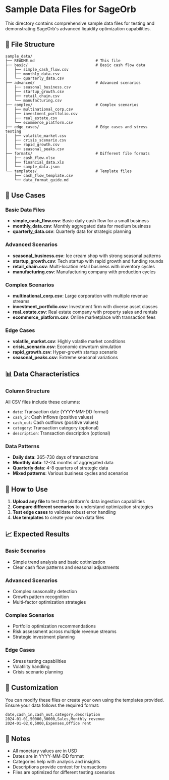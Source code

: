 # Sample Data Files for SageOrb

This directory contains comprehensive sample data files for testing and demonstrating SageOrb's advanced liquidity optimization capabilities.

## 📁 File Structure

```
sample_data/
├── README.md                           # This file
├── basic/                              # Basic cash flow data
│   ├── simple_cash_flow.csv
│   ├── monthly_data.csv
│   └── quarterly_data.csv
├── advanced/                           # Advanced scenarios
│   ├── seasonal_business.csv
│   ├── startup_growth.csv
│   ├── retail_chain.csv
│   └── manufacturing.csv
├── complex/                            # Complex scenarios
│   ├── multinational_corp.csv
│   ├── investment_portfolio.csv
│   ├── real_estate.csv
│   └── ecommerce_platform.csv
├── edge_cases/                         # Edge cases and stress testing
│   ├── volatile_market.csv
│   ├── crisis_scenario.csv
│   ├── rapid_growth.csv
│   └── seasonal_peaks.csv
├── formats/                            # Different file formats
│   ├── cash_flow.xlsx
│   ├── financial_data.xls
│   └── sample_data.json
└── templates/                          # Template files
    ├── cash_flow_template.csv
    └── data_format_guide.md
```

## 🎯 Use Cases

### Basic Data Files
- **simple_cash_flow.csv**: Basic daily cash flow for a small business
- **monthly_data.csv**: Monthly aggregated data for medium business
- **quarterly_data.csv**: Quarterly data for strategic planning

### Advanced Scenarios
- **seasonal_business.csv**: Ice cream shop with strong seasonal patterns
- **startup_growth.csv**: Tech startup with rapid growth and funding rounds
- **retail_chain.csv**: Multi-location retail business with inventory cycles
- **manufacturing.csv**: Manufacturing company with production cycles

### Complex Scenarios
- **multinational_corp.csv**: Large corporation with multiple revenue streams
- **investment_portfolio.csv**: Investment firm with diverse asset classes
- **real_estate.csv**: Real estate company with property sales and rentals
- **ecommerce_platform.csv**: Online marketplace with transaction fees

### Edge Cases
- **volatile_market.csv**: Highly volatile market conditions
- **crisis_scenario.csv**: Economic downturn simulation
- **rapid_growth.csv**: Hyper-growth startup scenario
- **seasonal_peaks.csv**: Extreme seasonal variations

## 📊 Data Characteristics

### Column Structure
All CSV files include these columns:
- `date`: Transaction date (YYYY-MM-DD format)
- `cash_in`: Cash inflows (positive values)
- `cash_out`: Cash outflows (positive values)
- `category`: Transaction category (optional)
- `description`: Transaction description (optional)

### Data Patterns
- **Daily data**: 365-730 days of transactions
- **Monthly data**: 12-24 months of aggregated data
- **Quarterly data**: 4-8 quarters of strategic data
- **Mixed patterns**: Various business cycles and scenarios

## 🚀 How to Use

1. **Upload any file** to test the platform's data ingestion capabilities
2. **Compare different scenarios** to understand optimization strategies
3. **Test edge cases** to validate robust error handling
4. **Use templates** to create your own data files

## 📈 Expected Results

### Basic Scenarios
- Simple trend analysis and basic optimization
- Clear cash flow patterns and seasonal adjustments

### Advanced Scenarios
- Complex seasonality detection
- Growth pattern recognition
- Multi-factor optimization strategies

### Complex Scenarios
- Portfolio optimization recommendations
- Risk assessment across multiple revenue streams
- Strategic investment planning

### Edge Cases
- Stress testing capabilities
- Volatility handling
- Crisis scenario planning

## 🔧 Customization

You can modify these files or create your own using the templates provided. Ensure your data follows the required format:

```csv
date,cash_in,cash_out,category,description
2024-01-01,50000,30000,Sales,Monthly revenue
2024-01-02,0,5000,Expenses,Office rent
```

## 📝 Notes

- All monetary values are in USD
- Dates are in YYYY-MM-DD format
- Categories help with analysis and insights
- Descriptions provide context for transactions
- Files are optimized for different testing scenarios 